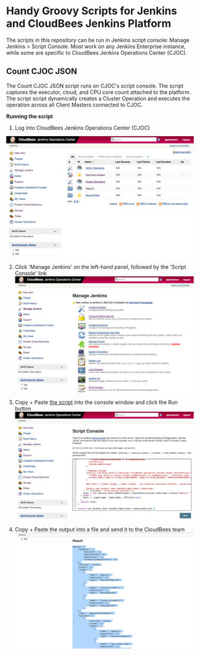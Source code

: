 # Handy Groovy Scripts for Jenkins and CloudBees Jenkins Platform

The scripts in this repository can be run in Jenkins script console: Manage Jenkins > Script Console. Most work on any Jenkins Enterprise instance, while some are specific to CloudBees Jenkins Operations Center (CJOC).

## Count CJOC JSON

The Count CJOC JSON script runs on CJOC's script console. The script captures the executor, cloud, and CPU core count attached to the platform. The script script dynamically creates a Cluster Operation and executes the operation across all Client Masters connected to CJOC.

**Running the script**

1. Log into CloudBees Jenkins Operations Center (CJOC)

![Login into CJOC](images/1-login.png)

2. Click 'Manage Jenkins' on the left-hand panel, followed by the 'Script Console' link
![Manage Jenkins](images/2-manage-jenkins.png)

3. Copy + Paste [the script](https://github.com/cloudbees/jenkins-scripts/blob/master/count-cjoc-json.groovy) into the console window and click the Run button
![Script Console](images/3-script-console.png)

4. Copy + Paste the output into a file and send it to the CloudBees team
![Result](images/4-result.png)
